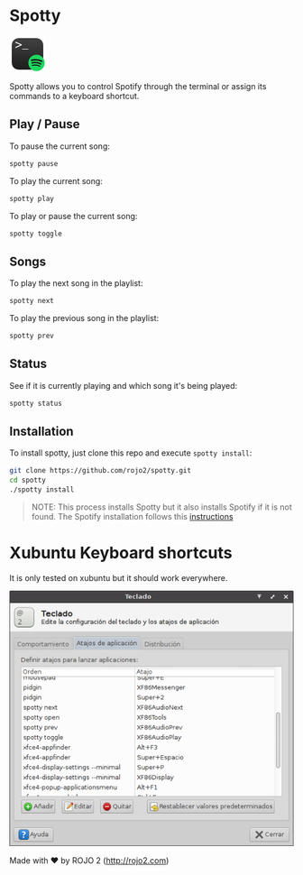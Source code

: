 # Spotty

![](extra/logo-small.png)

Spotty allows you to control Spotify through the terminal or assign its commands
to a keyboard shortcut.

## Play / Pause

To pause the current song:

```sh
spotty pause
```

To play the current song:

```sh
spotty play
```

To play or pause the current song:

```sh
spotty toggle
```

## Songs

To play the next song in the playlist:

```sh
spotty next
```

To play the previous song in the playlist:

```sh
spotty prev
```

## Status

See if it is currently playing and which song it's being played:

```sh
spotty status
```

## Installation

To install spotty, just clone this repo and execute `spotty install`:

```sh
git clone https://github.com/rojo2/spotty.git
cd spotty
./spotty install
```

> NOTE: This process installs Spotty but it also installs Spotify if it is not
> found. The Spotify installation follows this [instructions](https://www.spotify.com/es/download/linux/)

# Xubuntu Keyboard shortcuts

It is only tested on xubuntu but it should work everywhere.

![](extra/xfce-keyboard-shortcuts.png)

Made with ❤ by ROJO 2 (http://rojo2.com)
